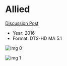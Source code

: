 # Allied

[Discussion Post](https://www.avsforum.com/threads/bass-eq-for-filtered-movies.2995212/post-56747500)

* Year: 2016
* Format: DTS-HD MA 5.1

![img 0](https://i.imgur.com/ubLzsFg.jpg)

![img 1](https://i.imgur.com/4Yid99W.png)

